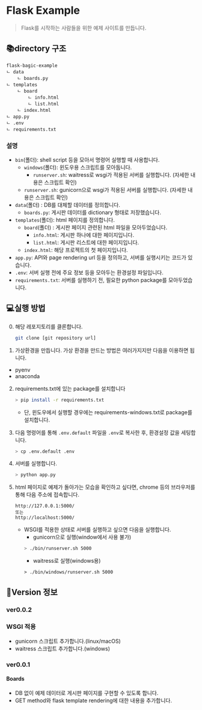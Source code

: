# Flask Example
> Flask를 시작하는 사람들을 위한 예제 사이트를 만듭니다.


## 📚directory 구조
```
flask-bagic-example
ㄴ data
    ㄴ boards.py
ㄴ templates
    ㄴ board
        ㄴ info.html
        ㄴ list.html
    ㄴ index.html
ㄴ app.py
ㄴ .env
ㄴ requirements.txt
```
### 설명
- `bin`(폴더): shell script 등을 모아서 명령어 실행할 때 사용합니다.
    - `windows`(폴더): 윈도우용 스크립트를 모아둡니다.
        - `runserver.sh`: waitress로 wsgi가 적용된 서버를 실행합니다. (자세한 내용은 스크립트 확인)
    - `runserver.sh`: gunicorn으로 wsgi가 적용된 서버를 실행합니다. (자세한 내용은 스크립트 확인)
- `data`(폴더) : DB를 대체할 데이터를 정의합니다.
    - `boards.py`: 게시판 데이터를 dictionary 형태로 저장했습니다.
- `templates`(폴더): html 페이지를 정의합니다.
    - `board`(폴더)  : 게시판 페이지 관련된 html 파일을 모아두었습니다.
        - `info.html`: 게시판 하나에 대한 페이지입니다.
        - `list.html`: 게시판 리스트에 대한 페이지입니다.
    - `index.html`: 해당 프로젝트의 첫 페이지입니다.
- `app.py`: API와 page rendering url 등을 정의하고, 서버를 실행시키는 코드가 있습니다.
- `.env`: 서버 실행 전에 주요 정보 등을 모아두는 환경설정 파일입니다.
- `requirements.txt`: 서버를 실행하기 전, 필요한 python package를 모아두었습니다.


## 💻실행 방법
0. 해당 레포지토리를 클론합니다.
    ```sh
    git clone [git repository url]
    ```
1. 가상환경을 만듭니다. 가상 환경을 만드는 방법은 여러가지지만 다음을 이용하면 됩니다.
  - pyenv
  - anaconda

2. requirements.txt에 있는 package를 설치합니다
    ```sh
    > pip install -r requirements.txt
    ```
    - 단, 윈도우에서 실행할 경우에는 requirements-windows.txt로 package를 설치합니다.

3. 다음 명령어를 통해 `.env.default` 파일을 `.env`로 복사한 후, 환경설정 값을 세팅합니다.
    ```sh
    > cp .env.default .env
    ```

4. 서버를 실행합니다.
    ```sh
    > python app.py
    ```
5. html 페이지로 예제가 돌아가는 모습을 확인하고 싶다면, chrome 등의 브라우저를 통해 다음 주소에 접속합니다.
    ```
    http://127.0.0.1:5000/
    또는
    http://localhost:5000/
    ```
    - WSGI를 적용한 상태로 서버를 실행하고 싶으면 다음을 실행합니다.
        - gunicorn으로 실행(window에서 사용 불가)
        ```sh
        > ./bin/runserver.sh 5000
        ```
        - waitress로 실행(windows용)
        ```
        > ./bin/windows/runserver.sh 5000
        ```

## 📌Version 정보
### ver0.0.2
### WSGI 적용
- gunicorn 스크립트 추가합니다.(linux/macOS)
- waitress 스크립트 추가합니다.(windows)
### ver0.0.1
#### Boards
- DB 없이 예제 데이터로 게시판 페이지를 구현할 수 있도록 합니다.
- GET method와 flask template rendering에 대한 내용을 추가합니다.
